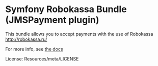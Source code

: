 Symfony Robokassa Bundle (JMSPayment plugin)
============================================

This bundle allows you to accept payments with the use of Robokassa http://robokassa.ru/

For more info, see [the docs](Resources/doc/index.rst)

License:
Resources/meta/LICENSE
